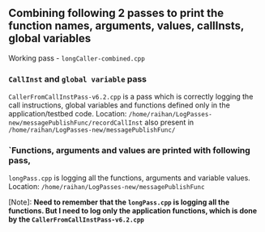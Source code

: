 ## Combining following 2 passes to print the function names, arguments, values, callInsts, global variables
Working pass - `longCaller-combined.cpp`


### `CallInst` and `global variable` pass
`CallerFromCallInstPass-v6.2.cpp` is a pass which is correctly logging the call instructions, global variables and functions defined only in the application/testbed code. 
Location: `/home/raihan/LogPasses-new/messagePublishFunc/recordCallInst`
also present in `/home/raihan/LogPasses-new/messagePublishFunc/`

### `Functions, arguments and values are printed with following pass,
`longPass.cpp` is logging all the functions, arguments and variable values.
Location: `/home/raihan/LogPasses-new/messagePublishFunc`

[Note]: **Need to remember that the `longPass.cpp` is logging all the functions. But I need to log only the application functions, which is done by the `CallerFromCallInstPass-v6.2.cpp`**
